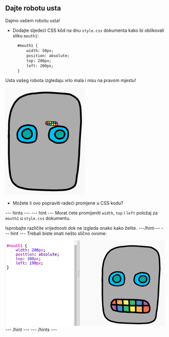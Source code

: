 ## Dajte robotu usta

Dajmo vašem robotu usta!

- Dodajte sljedeći CSS kôd na dnu `style.css` dokumenta kako bi oblikovali sliku `mouth1`:
    
        #mouth1 {
            width: 50px;
            position: absolute;
            top: 200px;
            left: 200px;
        }
        

Usta vašeg robota izgledaju vrlo mala i nisu na pravom mjestu!

![screenshot](images/robot-mouth.png)

- Možete li ovo popraviti radeći promjene u CSS kodu?

--- hints ---
 --- hint --- Morat ćete promijeniti `width`, `top` i `left` položaj za `mouth1` u `style.css` dokumentu.

Isprobajte različite vrijednosti dok ne izgleda onako kako želite. ---/hint--- --- hint --- Trebali biste imati nešto slično ovome:

![screenshot](images/robot-mouth-code.png)
--- /hint ---
--- /hints ---